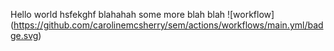 Hello world hsfekghf blahahah
some more blah blah
![workflow] (https://github.com/carolinemcsherry/sem/actions/workflows/main.yml/badge.svg)